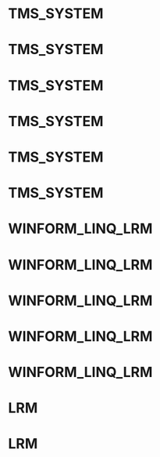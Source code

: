 # TMS_SYSTEM
# TMS_SYSTEM
# TMS_SYSTEM
# TMS_SYSTEM
# TMS_SYSTEM
# TMS_SYSTEM
# WINFORM_LINQ_LRM
# WINFORM_LINQ_LRM
# WINFORM_LINQ_LRM
# WINFORM_LINQ_LRM
# WINFORM_LINQ_LRM
# LRM
# LRM
